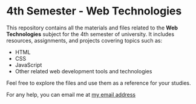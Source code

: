 # 4th Semester - Web Technologies

This repository contains all the materials and files related to the **Web Technologies** subject for the 4th semester of university. It includes resources, assignments, and projects covering topics such as:

- HTML
- CSS
- JavaScript
- Other related web development tools and technologies

Feel free to explore the files and use them as a reference for your studies.

For any help, you can email me at [my email address](muhammadnoman.cs@gmail.com)

